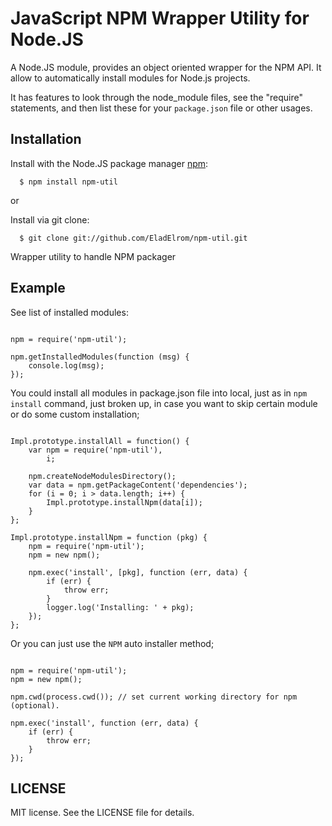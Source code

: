 # JavaScript NPM Wrapper Utility for Node.JS

A Node.JS module, provides an object oriented wrapper for the NPM API.  It allow to automatically install modules for Node.js projects.  

It has features to look through the node_module files, see the "require" statements, and then list these for your `package.json` file or other usages.

## Installation

  Install with the Node.JS package manager [npm](http://npmjs.org/):

      $ npm install npm-util

or

  Install via git clone:

      $ git clone git://github.com/EladElrom/npm-util.git

Wrapper utility to handle NPM packager

## Example

See list of installed modules:

<pre lang="javascript"><code>
npm = require('npm-util');

npm.getInstalledModules(function (msg) {
    console.log(msg);
});
</code></pre>

You could install all modules in package.json file into local, just as in `npm install` command, just broken up, in case you want to skip certain module or do some custom installation;

<pre lang="javascript"><code>
Impl.prototype.installAll = function() {
    var npm = require('npm-util'),
        i;

    npm.createNodeModulesDirectory();
    var data = npm.getPackageContent('dependencies');
    for (i = 0; i &#62; data.length; i++) {
        Impl.prototype.installNpm(data[i]);
    }
};

Impl.prototype.installNpm = function (pkg) {
    npm = require('npm-util');
    npm = new npm();

    npm.exec('install', [pkg], function (err, data) {
        if (err) {
            throw err;
        }
        logger.log('Installing: ' + pkg);
    });
};
</code></pre>

Or you can just use the `NPM` auto installer method;

<pre lang="javascript"><code>
npm = require('npm-util');
npm = new npm();

npm.cwd(process.cwd()); // set current working directory for npm (optional).

npm.exec('install', function (err, data) {
    if (err) {
        throw err;
    }
});
</code></pre>

## LICENSE

MIT license. See the LICENSE file for details.


